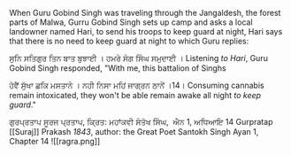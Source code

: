 When Guru Gobind Singh was traveling through the Jangaldesh, the forest parts of Malwa, Gurru Gobind Singh sets up camp and asks a local landowner named Hari, to send his troops to keep guard at night, Hari says that there is no need to keep guard at night to which Guru replies:

ਸੁਨਿ ਸਤਿਗੁਰ ਤਿਨ ਬਾਤ ਬੁਝਾਈ । ਹਮਰੇ ਸੰਗ ਸਿੰਘ ਸਮੁਦਾਈ ।
Listening *to Hari*, Guru Gobind Singh responded, "With me, this battalion of Singhs

ਹੋਵੈਂ ਸੁੱਖਾ ਛਕਿ ਮਸਤਾਨੇ । ਨਹੀ ਨਿਸਾ ਮਹਿਂ ਜਾਗ੍ਰਨ ਠਾਨੇਂ ।14।
Consuming cannabis remain intoxicated, they won't be able remain awake all night *to keep guard*."

ਗੁਰਪ੍ਰਤਾਪ ਸੂਰਜ ਪ੍ਰਤਾਪ, ਕ੍ਰਿਤ: ਮਹਾਂਕਵੀ ਸੰਤੋਖ ਸਿੰਘ,  ਐਨ 1, ਅਧਿਆਇ 14
Gurpratap [[Suraj]] Prakash *1843*, author: the Great Poet Santokh Singh
Ayan 1, Chapter 14
![[ragra.png]]